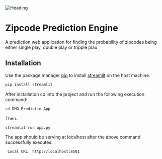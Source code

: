 ![Heading](https://github.com/bmsimang/Analyse_Function_Predict_Group2/blob/master/explore.jpg)

# Zipcode Prediction Engine

A prediction web application for finding the probability of zipcodes being either single play, double play or tripple plau


## Installation

Use the package manager [pip](https://pip.pypa.io/en/stable/) to install [streamlit](https://docs.streamlit.io/en/stable/troubleshooting/clean-install.html) on the host machine.

```bash
pip install streamlit
```

After installation cd into the project and run the following execution command:

```bash
cd DMO_Predictio_App
```
Then..

```bash
streamlit run app.py
```

The app should be serving at localhost after the above command successfully executes:

```bash
 Local URL: http://localhost:8501
```
